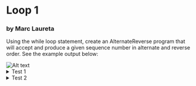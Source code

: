 <h1>Loop 1</h1>
<h3>by Marc Laureta</h3>

Using the while loop statement, create an AlternateReverse program that will accept and produce a given sequence number in alternate and reverse order. See the example output below:

<img title="a title" alt="Alt text" src="https://i.imgur.com/s4fMkwX.png">

<details>
    <summary>Test 1</summary>
    
    Enter Number: 9
    9 1 8 2 7 3 6 4 5 5 4 6 3 7 2 8 1 9
</details>
<details>
    <summary>Test 2</summary>
    
    Enter Number: 3
    3 1 2 2 1 3
</details>
